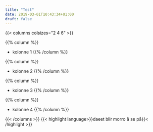 ```yaml
---
title: "Test"
date: 2019-03-01T10:43:34+01:00
draft: false
---
```



{{< columns colsizes="2 4 6" >}}


{{% column %}}
- kolonne 1
{{% /column %}}

{{% column %}}

- kolonne 2
{{% /column %}}

{{% column %}}

- kolonne 3
{{% /column %}}

{{% column %}}
- kolonne 4
{{% /column %}}


{{< /columns >}}
{{< highlight language>}}daeet blir morro å se på{{< /highlight >}}




